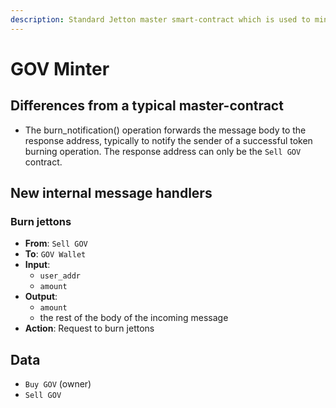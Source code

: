 ```yaml
---
description: Standard Jetton master smart-contract which is used to mint new jettons, account for circulating supply and provide common information.
---
```


# GOV Minter

## Differences from a typical master-contract

- The burn_notification() operation forwards the message body to the response address, typically to notify the sender of
  a successful token burning operation. The response address can only be the `Sell GOV` contract.

## New internal message handlers

### Burn jettons

- **From**: `Sell GOV`
- **To**: `GOV Wallet`
- **Input**:
    - `user_addr`
    - `amount`
- **Output**:
    - `amount`
    - the rest of the body of the incoming message
- **Action**: Request to burn jettons

## Data

- `Buy GOV` (owner)
- `Sell GOV`
